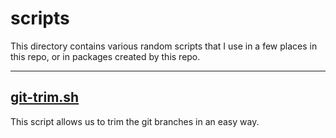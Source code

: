 # scripts

This directory contains various random scripts that I use in a few places in this repo, or in packages created by this repo.

---

## [git-trim.sh](./git-trim.sh)

This script allows us to trim the git branches in an easy way.
